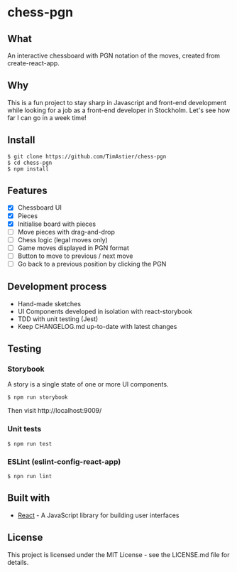 # chess-pgn

## What
An interactive chessboard with PGN notation of the moves, created from create-react-app.

## Why

This is a fun project to stay sharp in Javascript and front-end development while looking for a job as a front-end developer in Stockholm. Let's see how far I can go in a week time!

## Install

```
$ git clone https://github.com/TimAstier/chess-pgn
$ cd chess-pgn
$ npm install
```

## Features
- [X] Chessboard UI
- [X] Pieces
- [X] Initialise board with pieces
- [ ] Move pieces with drag-and-drop
- [ ] Chess logic (legal moves only)
- [ ] Game moves displayed in PGN format
- [ ] Button to move to previous / next move
- [ ] Go back to a previous position by clicking the PGN

## Development process
- Hand-made sketches
- UI Components developed in isolation with react-storybook
- TDD with unit testing (Jest)
- Keep CHANGELOG.md up-to-date with latest changes

## Testing

### Storybook
A story is a single state of one or more UI components.

```
$ npm run storybook
```
Then visit http://localhost:9009/

### Unit tests
```
$ npm run test
```

### ESLint (eslint-config-react-app)
```
$ npn run lint
```

## Built with
- [React](https://reactjs.org/) - A JavaScript library for building user interfaces

## License

This project is licensed under the MIT License - see the LICENSE.md file for details.
